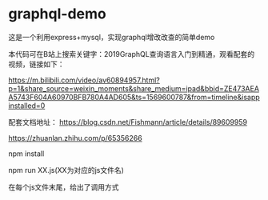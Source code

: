# graphql-demo
这是一个利用express+mysql，实现graphql增改改查的简单demo

本代码可在B站上搜索关键字：2019GraphQL查询语言入门到精通，观看配套的视频，链接如下：

https://m.bilibili.com/video/av60894957.html?p=1&share_source=weixin_moments&share_medium=ipad&bbid=ZE473AEAA5743F604A60970BFB780A4AD605&ts=1569600787&from=timeline&isappinstalled=0


配套文档地址：
https://blog.csdn.net/Fishmann/article/details/89609959

https://zhuanlan.zhihu.com/p/65356266


npm install 

npm run XX.js(XX为对应的js文件名)

在每个js文件末尾，给出了调用方式
